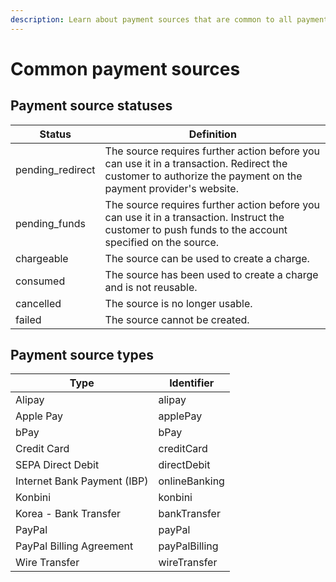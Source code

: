 ```yaml
---
description: Learn about payment sources that are common to all payment methods.
---
```


# Common payment sources

## Payment source statuses

| Status            | Definition                                                                                                                                                   |
| ----------------- | ------------------------------------------------------------------------------------------------------------------------------------------------------------ |
| pending\_redirect | The source requires further action before you can use it in a transaction. Redirect the customer to authorize the payment on the payment provider's website. |
| pending\_funds    | The source requires further action before you can use it in a transaction. Instruct the customer to push funds to the account specified on the source.       |
| chargeable        | The source can be used to create a charge.                                                                                                                   |
| consumed          | The source has been used to create a charge and is not reusable.                                                                                             |
| cancelled         | The source is no longer usable.                                                                                                                              |
| failed            | The source cannot be created.                                                                                                                                |

## Payment source types <a href="#payment-source-types" id="payment-source-types"></a>

| Type                        | Identifier    |
| --------------------------- | ------------- |
| Alipay                      | alipay        |
| Apple Pay                   | applePay      |
| bPay                        | bPay          |
| Credit Card                 | creditCard    |
| SEPA Direct Debit           | directDebit   |
| Internet Bank Payment (IBP) | onlineBanking |
| Konbini                     | konbini       |
| Korea - Bank Transfer       | bankTransfer  |
| PayPal                      | payPal        |
| PayPal Billing Agreement    | payPalBilling |
| Wire Transfer               | wireTransfer  |
